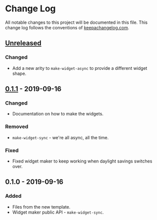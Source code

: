 # Change Log
All notable changes to this project will be documented in this file. This change log follows the conventions of [keepachangelog.com](http://keepachangelog.com/).

## [Unreleased]
### Changed
- Add a new arity to `make-widget-async` to provide a different widget shape.

## [0.1.1] - 2019-09-16
### Changed
- Documentation on how to make the widgets.

### Removed
- `make-widget-sync` - we're all async, all the time.

### Fixed
- Fixed widget maker to keep working when daylight savings switches over.

## 0.1.0 - 2019-09-16
### Added
- Files from the new template.
- Widget maker public API - `make-widget-sync`.

[Unreleased]: https://github.com/your-name/structuredef/compare/0.1.1...HEAD
[0.1.1]: https://github.com/your-name/structuredef/compare/0.1.0...0.1.1

